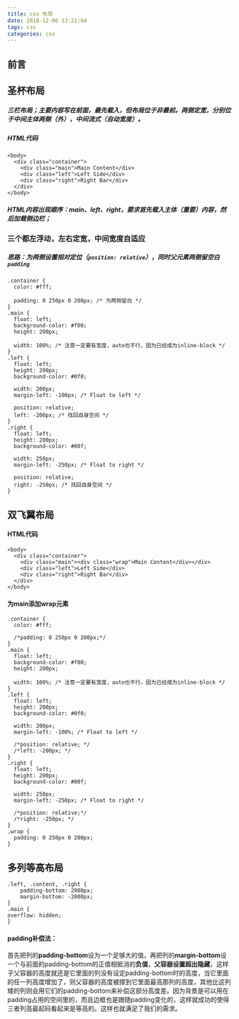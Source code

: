 ```yaml
---
title: css 布局
date: 2018-12-06 13:21:04
tags: css
categories: css
---
```


## 前言

## 圣杯布局
##### 三栏布局；主要内容写在前面，最先载入，但布局位于非最前。两侧定宽，分别位于中间主体两侧（外），中间流式（自动宽度）。
##### HTML代码

```
<body>
  <div class="container">
    <div class="main">Main Content</div>
    <div class="left">Left Side</div>
    <div class="right">Right Bar</div>
  </div>
</body>
```
##### HTML内容出现顺序：main、left、right，要求首先载入主体（重要）内容，然后加载侧边栏；
### 三个都左浮动，左右定宽，中间宽度自适应

##### 思路：为两侧设置相对定位（`position: relative`），同时父元素两侧留空白`padding`

```
.container {
  color: #fff;
 
  padding: 0 250px 0 200px; /* 为两侧留白 */
}
.main {
  float: left;
  background-color: #f00;
  height: 200px;
  
  width: 100%; /* 注意一定要有宽度，auto也不行，因为已经成为inline-block */
}
.left {
  float: left;
  height: 200px;
  background-color: #0f0;
 
  width: 200px;
  margin-left: -100px; /* Float to left */
 
  position: relative;
  left: -200px; /* 找回自身空间 */
}
.right {
  float: left;
  height: 200px;
  background-color: #00f;
 
  width: 250px;
  margin-left: -250px; /* Float to right */
 
  position: relative;
  right: -250px; /* 找回自身空间 */
}

```

## 双飞翼布局

#### HTML代码

```
<body>
  <div class="container">
    <div class="main"><div class="wrap">Main Content</div></div>
    <div class="left">Left Side</div>
    <div class="right">Right Bar</div>
  </div>
</body>
```
#### 为main添加wrap元素
```
.container {
  color: #fff;
 
  /*padding: 0 250px 0 200px;*/
}
.main {
  float: left;
  background-color: #f00;
  height: 200px;
  
  width: 100%; /* 注意一定要有宽度，auto也不行，因为已经成为inline-block */
}
.left {
  float: left;
  height: 200px;
  background-color: #0f0;
 
  width: 200px;
  margin-left: -100%; /* Float to left */
 
  /*position: relative; */
  /*left: -200px; */
}
.right {
  float: left;
  height: 200px;
  background-color: #00f;
 
  width: 250px;
  margin-left: -250px; /* Float to right */
 
  /*position: relative;*/
  /*right: -250px; */
}
.wrap {
  padding: 0 250px 0 200px;
}

```

##  多列等高布局

```
.left, .content, .right {
    padding-bottom: 2000px;
    margin-bottom: -2000px;
}
.main {
overflow: hidden;
}
```
#### padding补偿法：
首先把列的**padding-bottom**设为一个足够大的值，再把列的**margin-bottom**设一个与前面的padding-bottom的正值相抵消的**负值**，**父容器设置超出隐藏**，这样子父容器的高度就还是它里面的列没有设定padding-bottom时的高度，当它里面的任一列高度增加了，则父容器的高度被撑到它里面最高那列的高度，其他比这列矮的列则会用它们的padding-bottom来补偿这部分高度差。因为背景是可以用在padding占用的空间里的，而且边框也是跟随padding变化的，这样就成功的使得三者列高最起码看起来是等高的。这样也就满足了我们的需求。





